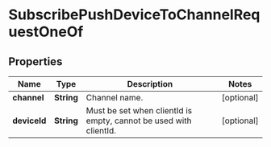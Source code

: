 

# SubscribePushDeviceToChannelRequestOneOf


## Properties

| Name | Type | Description | Notes |
|------------ | ------------- | ------------- | -------------|
|**channel** | **String** | Channel name. |  [optional] |
|**deviceId** | **String** | Must be set when clientId is empty, cannot be used with clientId. |  [optional] |



